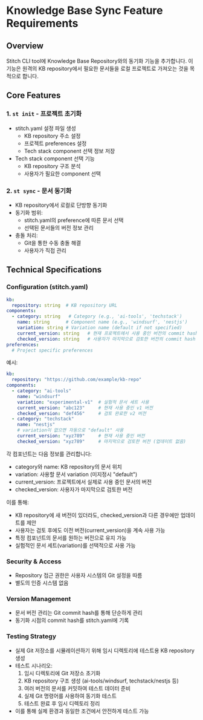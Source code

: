 # Knowledge Base Sync Feature Requirements

## Overview
Stitch CLI tool에 Knowledge Base Repository와의 동기화 기능을 추가합니다. 이 기능은 원격의 KB repository에서 필요한 문서들을 로컬 프로젝트로 가져오는 것을 목적으로 합니다.

## Core Features

### 1. `st init` - 프로젝트 초기화
- stitch.yaml 설정 파일 생성
  - KB repository 주소 설정
  - 프로젝트 preferences 설정
  - Tech stack component 선택 정보 저장
- Tech stack component 선택 기능
  - KB repository 구조 분석
  - 사용자가 필요한 component 선택

### 2. `st sync` - 문서 동기화
- KB repository에서 로컬로 단방향 동기화
- 동기화 범위:
  - stitch.yaml의 preference에 따른 문서 선택
  - 선택된 문서들의 버전 정보 관리
- 충돌 처리:
  - Git을 통한 수동 충돌 해결
  - 사용자가 직접 관리

## Technical Specifications

### Configuration (stitch.yaml)
```yaml
kb:
  repository: string  # KB repository URL
components:
  - category: string   # Category (e.g., 'ai-tools', 'techstack')
    name: string      # Component name (e.g., 'windsurf', 'nestjs')
    variation: string # Variation name (default if not specified)
    current_version: string   # 현재 프로젝트에서 사용 중인 버전의 commit hash
    checked_version: string   # 사용자가 마지막으로 검토한 버전의 commit hash
preferences:
  # Project specific preferences
```

예시:
```yaml
kb:
  repository: "https://github.com/example/kb-repo"
components:
  - category: "ai-tools"
    name: "windsurf"
    variation: "experimental-v1"  # 실험적 문서 세트 사용
    current_version: "abc123"     # 현재 사용 중인 v1 버전
    checked_version: "def456"     # 검토 완료한 v2 버전
  - category: "techstack"
    name: "nestjs"
    # variation이 없으면 자동으로 "default" 사용
    current_version: "xyz789"     # 현재 사용 중인 버전
    checked_version: "xyz789"     # 마지막으로 검토한 버전 (업데이트 없음)
```

각 컴포넌트는 다음 정보를 관리합니다:
- category와 name: KB repository의 문서 위치
- variation: 사용할 문서 variation (미지정시 "default")
- current_version: 프로젝트에서 실제로 사용 중인 문서의 버전
- checked_version: 사용자가 마지막으로 검토한 버전

이를 통해:
- KB repository에 새 버전이 있더라도, checked_version과 다른 경우에만 업데이트를 제안
- 사용자는 검토 후에도 이전 버전(current_version)을 계속 사용 가능
- 특정 컴포넌트의 문서를 원하는 버전으로 유지 가능
- 실험적인 문서 세트(variation)를 선택적으로 사용 가능

### Security & Access
- Repository 접근 권한은 사용자 시스템의 Git 설정을 따름
- 별도의 인증 시스템 없음

### Version Management
- 문서 버전 관리는 Git commit hash를 통해 단순하게 관리
- 동기화 시점의 commit hash를 stitch.yaml에 기록

### Testing Strategy
- 실제 Git 저장소를 시뮬레이션하기 위해 임시 디렉토리에 테스트용 KB repository 생성
- 테스트 시나리오:
  1. 임시 디렉토리에 Git 저장소 초기화
  2. KB repository 구조 생성 (ai-tools/windsurf, techstack/nestjs 등)
  3. 여러 버전의 문서를 커밋하여 테스트 데이터 준비
  4. 실제 Git 명령어를 사용하여 동기화 테스트
  5. 테스트 완료 후 임시 디렉토리 정리
- 이를 통해 실제 환경과 동일한 조건에서 안전하게 테스트 가능
